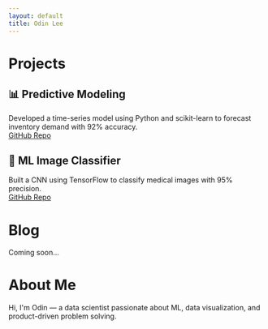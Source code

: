```yaml
---
layout: default
title: Odin Lee
---
```


# Projects

## 📊 Predictive Modeling
Developed a time-series model using Python and scikit-learn to forecast inventory demand with 92% accuracy.  
[GitHub Repo](https://github.com/OdinLeePro/predictive-modeling)

## 🤖 ML Image Classifier
Built a CNN using TensorFlow to classify medical images with 95% precision.  
[GitHub Repo](https://github.com/OdinLeePro/image-classifier)

# Blog

Coming soon...

# About Me

Hi, I'm Odin — a data scientist passionate about ML, data visualization, and product-driven problem solving.
